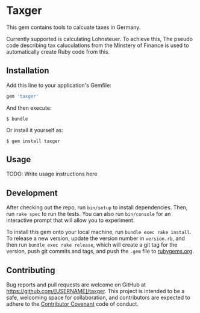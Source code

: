 # Taxger

This gem contains tools to calcuate taxes in Germany.

Currently supported is calculating Lohnsteuer. To achieve this,
The pseudo code describing tax caluculations from the Minstery of
Finance is used to automatically create Ruby code from this.

## Installation

Add this line to your application's Gemfile:

```ruby
gem 'taxger'
```

And then execute:

    $ bundle

Or install it yourself as:

    $ gem install taxger

## Usage

TODO: Write usage instructions here

## Development

After checking out the repo, run `bin/setup` to install dependencies. Then, run `rake spec` to run the tests. You can also run `bin/console` for an interactive prompt that will allow you to experiment.

To install this gem onto your local machine, run `bundle exec rake install`. To release a new version, update the version number in `version.rb`, and then run `bundle exec rake release`, which will create a git tag for the version, push git commits and tags, and push the `.gem` file to [rubygems.org](https://rubygems.org).

## Contributing

Bug reports and pull requests are welcome on GitHub at https://github.com/[USERNAME]/taxger. This project is intended to be a safe, welcoming space for collaboration, and contributors are expected to adhere to the [Contributor Covenant](contributor-covenant.org) code of conduct.

